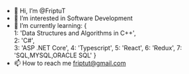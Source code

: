 - 👋 Hi, I’m @FriptuT
- 👀 I’m interested in Software Development
- 🌱 I’m currently learning:
             {<br>
                            1: 'Data Structures and Algorithms in C++', <br>
                            2: 'C#',<br>
                            3: 'ASP .NET Core',
                            4: 'Typescript',
                            5: 'React',
                            6: 'Redux',
                            7: 'SQL,MYSQL,ORACLE SQL'
                           }
- 📫 How to reach me friptut@gmail.com

<!---
FriptuT/FriptuT is a ✨ special ✨ repository because its `README.md` (this file) appears on your GitHub profile.
You can click the Preview link to take a look at your changes.
--->
